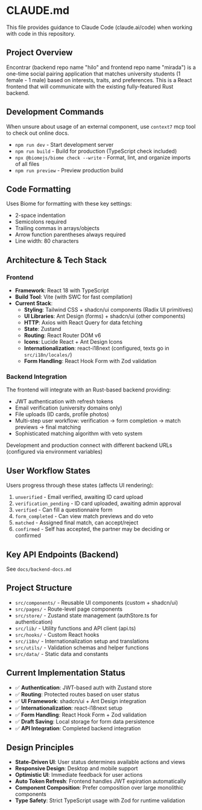 # CLAUDE.md

This file provides guidance to Claude Code (claude.ai/code) when working with code in this repository.

## Project Overview

Encontrar (backend repo name "hilo" and frontend repo name "mirada") is a one-time social pairing application that matches university students (1 female - 1 male) based on interests, traits, and preferences. This is a React frontend that will communicate with the existing fully-featured Rust backend.

## Development Commands

When unsure about usage of an external component, use `context7` mcp tool to check out online docs.

- `npm run dev` - Start development server
- `npm run build` - Build for production (TypeScript check included)
- `npx @biomejs/biome check --write` - Format, lint, and organize imports of all files
- `npm run preview` - Preview production build

## Code Formatting

Uses Biome for formatting with these key settings:
- 2-space indentation  
- Semicolons required
- Trailing commas in arrays/objects
- Arrow function parentheses always required
- Line width: 80 characters

## Architecture & Tech Stack

### Frontend

- **Framework**: React 18 with TypeScript
- **Build Tool**: Vite (with SWC for fast compilation)
- **Current Stack**:
  - **Styling**: Tailwind CSS + shadcn/ui components (Radix UI primitives)
  - **UI Libraries**: Ant Design (forms) + shadcn/ui (other components)
  - **HTTP**: Axios with React Query for data fetching
  - **State**: Zustand
  - **Routing**: React Router DOM v6
  - **Icons**: Lucide React + Ant Design Icons
  - **Internationalization**: react-i18next (configured, texts go in `src/i18n/locales/`)
  - **Form Handling**: React Hook Form with Zod validation

### Backend Integration

The frontend will integrate with an Rust-based backend providing:
- JWT authentication with refresh tokens
- Email verification (university domains only)  
- File uploads (ID cards, profile photos)
- Multi-step user workflow: verification → form completion → match previews → final matching
- Sophisticated matching algorithm with veto system

Development and production connect with different backend URLs (configured via environment variables)

## User Workflow States
Users progress through these states (affects UI rendering):
1. `unverified` - Email verified, awaiting ID card upload
2. `verification_pending` - ID card uploaded, awaiting admin approval  
3. `verified` - Can fill a questionnaire form
4. `form_completed` - Can view match previews and do veto
5. `matched` - Assigned final match, can accept/reject
6. `confirmed` - Self has accepted, the partner may be deciding or confirmed

## Key API Endpoints (Backend)

See `docs/backend-docs.md`

## Project Structure

- `src/components/` - Reusable UI components (custom + shadcn/ui)
- `src/pages/` - Route-level page components
- `src/store/` - Zustand state management (authStore.ts for authentication)
- `src/lib/` - Utility functions and API client (api.ts)
- `src/hooks/` - Custom React hooks
- `src/i18n/` - Internationalization setup and translations
- `src/utils/` - Validation schemas and helper functions
- `src/data/` - Static data and constants

## Current Implementation Status

- ✅ **Authentication**: JWT-based auth with Zustand store
- ✅ **Routing**: Protected routes based on user status  
- ✅ **UI Framework**: shadcn/ui + Ant Design integration
- ✅ **Internationalization**: react-i18next setup
- ✅ **Form Handling**: React Hook Form + Zod validation
- ✅ **Draft Saving**: Local storage for form data persistence
- ✅ **API Integration**: Completed backend integration

## Design Principles

- **State-Driven UI**: User status determines available actions and views
- **Responsive Design**: Desktop and mobile support  
- **Optimistic UI**: Immediate feedback for user actions
- **Auto Token Refresh**: Frontend handles JWT expiration automatically
- **Component Composition**: Prefer composition over large monolithic components
- **Type Safety**: Strict TypeScript usage with Zod for runtime validation
